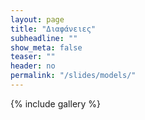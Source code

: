 ```yaml
---
layout: page
title: "Διαφάνειες"
subheadline: ""
show_meta: false
teaser: ""
header: no
permalink: "/slides/models/"
---
```



{% include gallery %}
